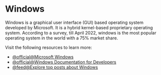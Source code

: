 # Windows

Windows is a graphical user interface (GUI) based operating system developed by Microsoft. It is a hybrid kernel-based proprietary operating system. According to a survey, till April 2022, windows is the most popular operating system in the world with a 75% market share.

Visit the following resources to learn more:

- [@official@Microsoft Windows](http://microsoft.com/windows)
- [@official@Windows Documentation for Developers](https://learn.microsoft.com/en-us/windows/)
- [@feed@Explore top posts about Windows](https://app.daily.dev/tags/windows?ref=roadmapsh)
